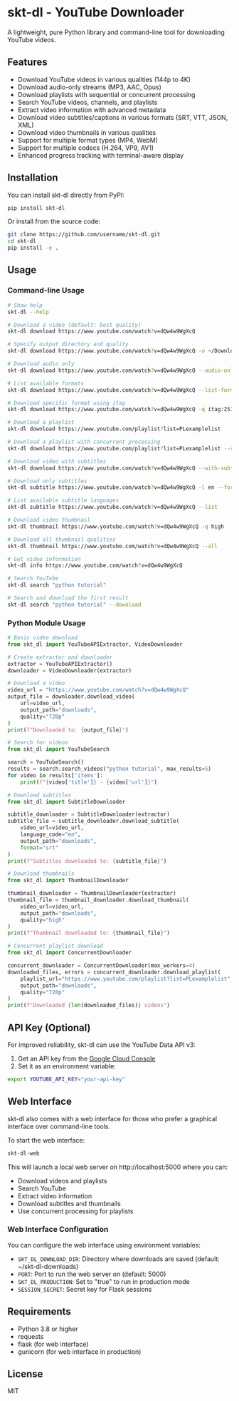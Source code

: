 # skt-dl - YouTube Downloader

A lightweight, pure Python library and command-line tool for downloading YouTube videos.

## Features

- Download YouTube videos in various qualities (144p to 4K)
- Download audio-only streams (MP3, AAC, Opus)
- Download playlists with sequential or concurrent processing
- Search YouTube videos, channels, and playlists
- Extract video information with advanced metadata
- Download video subtitles/captions in various formats (SRT, VTT, JSON, XML)
- Download video thumbnails in various qualities
- Support for multiple format types (MP4, WebM)
- Support for multiple codecs (H.264, VP9, AV1)
- Enhanced progress tracking with terminal-aware display

## Installation

You can install skt-dl directly from PyPI:

```bash
pip install skt-dl
```

Or install from the source code:

```bash
git clone https://github.com/username/skt-dl.git
cd skt-dl
pip install -e .
```

## Usage

### Command-line Usage

```bash
# Show help
skt-dl --help

# Download a video (default: best quality)
skt-dl download https://www.youtube.com/watch?v=dQw4w9WgXcQ

# Specify output directory and quality
skt-dl download https://www.youtube.com/watch?v=dQw4w9WgXcQ -o ~/Downloads -q 720p

# Download audio only
skt-dl download https://www.youtube.com/watch?v=dQw4w9WgXcQ --audio-only

# List available formats
skt-dl download https://www.youtube.com/watch?v=dQw4w9WgXcQ --list-formats

# Download specific format using itag
skt-dl download https://www.youtube.com/watch?v=dQw4w9WgXcQ -q itag:251

# Download a playlist
skt-dl download https://www.youtube.com/playlist?list=PLexamplelist

# Download a playlist with concurrent processing
skt-dl download https://www.youtube.com/playlist?list=PLexamplelist --concurrent --max-workers 4

# Download video with subtitles
skt-dl download https://www.youtube.com/watch?v=dQw4w9WgXcQ --with-subtitles

# Download only subtitles
skt-dl subtitle https://www.youtube.com/watch?v=dQw4w9WgXcQ -l en --format srt

# List available subtitle languages
skt-dl subtitle https://www.youtube.com/watch?v=dQw4w9WgXcQ --list

# Download video thumbnail
skt-dl thumbnail https://www.youtube.com/watch?v=dQw4w9WgXcQ -q high

# Download all thumbnail qualities
skt-dl thumbnail https://www.youtube.com/watch?v=dQw4w9WgXcQ --all

# Get video information
skt-dl info https://www.youtube.com/watch?v=dQw4w9WgXcQ

# Search YouTube
skt-dl search "python tutorial"

# Search and download the first result
skt-dl search "python tutorial" --download
```

### Python Module Usage

```python
# Basic video download
from skt_dl import YouTubeAPIExtractor, VideoDownloader

# Create extractor and downloader
extractor = YouTubeAPIExtractor()
downloader = VideoDownloader(extractor)

# Download a video
video_url = "https://www.youtube.com/watch?v=dQw4w9WgXcQ"
output_file = downloader.download_video(
    url=video_url,
    output_path="downloads",
    quality="720p"
)
print(f"Downloaded to: {output_file}")

# Search for videos
from skt_dl import YouTubeSearch

search = YouTubeSearch()
results = search.search_videos("python tutorial", max_results=5)
for video in results['items']:
    print(f"{video['title']} - {video['url']}")

# Download subtitles
from skt_dl import SubtitleDownloader

subtitle_downloader = SubtitleDownloader(extractor)
subtitle_file = subtitle_downloader.download_subtitle(
    video_url=video_url,
    language_code="en",
    output_path="downloads",
    format="srt"
)
print(f"Subtitles downloaded to: {subtitle_file}")

# Download thumbnails
from skt_dl import ThumbnailDownloader

thumbnail_downloader = ThumbnailDownloader(extractor)
thumbnail_file = thumbnail_downloader.download_thumbnail(
    video_url=video_url,
    output_path="downloads",
    quality="high"
)
print(f"Thumbnail downloaded to: {thumbnail_file}")

# Concurrent playlist download
from skt_dl import ConcurrentDownloader

concurrent_downloader = ConcurrentDownloader(max_workers=4)
downloaded_files, errors = concurrent_downloader.download_playlist(
    playlist_url="https://www.youtube.com/playlist?list=PLexamplelist",
    output_path="downloads",
    quality="720p"
)
print(f"Downloaded {len(downloaded_files)} videos")
```

## API Key (Optional)

For improved reliability, skt-dl can use the YouTube Data API v3:

1. Get an API key from the [Google Cloud Console](https://console.cloud.google.com/)
2. Set it as an environment variable:

```bash
export YOUTUBE_API_KEY="your-api-key"
```

## Web Interface

skt-dl also comes with a web interface for those who prefer a graphical interface over command-line tools.

To start the web interface:

```bash
skt-dl-web
```

This will launch a local web server on http://localhost:5000 where you can:

- Download videos and playlists
- Search YouTube
- Extract video information
- Download subtitles and thumbnails
- Use concurrent processing for playlists

### Web Interface Configuration

You can configure the web interface using environment variables:

- `SKT_DL_DOWNLOAD_DIR`: Directory where downloads are saved (default: ~/skt-dl-downloads)
- `PORT`: Port to run the web server on (default: 5000)
- `SKT_DL_PRODUCTION`: Set to "true" to run in production mode
- `SESSION_SECRET`: Secret key for Flask sessions

## Requirements

- Python 3.8 or higher
- requests
- flask (for web interface)
- gunicorn (for web interface in production)

## License

MIT